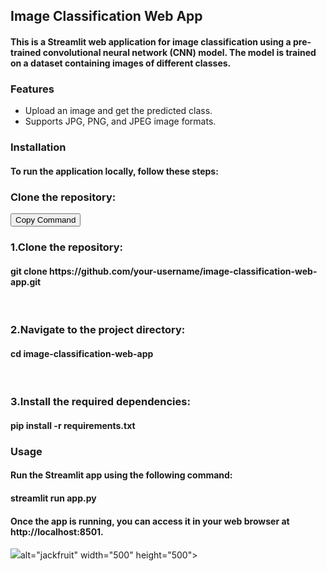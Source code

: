 <h2><B>Image Classification Web App</B></h2>
<h4>This is a Streamlit web application for image classification using a pre-trained convolutional neural network (CNN) model. The model is trained on a dataset containing images of different classes.</h4>
<h3>Features</h3>
<ul>
  <li>Upload an image and get the predicted class.</li>
  <li>Supports JPG, PNG, and JPEG image formats.</li>
</ul>
<h3>Installation</h3>
<h4>To run the application locally, follow these steps:</h4>
<h3>Clone the repository:</h3>
<button id="copy-button" onclick="copyToClipboard()">Copy Command</button>
&nbsp<h3>1.Clone the repository:</h3>
<h4>git clone https://github.com/your-username/image-classification-web-app.git</h4>
&nbsp<h3>2.Navigate to the project directory:</h3>
<h4>cd image-classification-web-app</h4>
&nbsp<h3>3.Install the required dependencies:</h3>
<h4>pip install -r requirements.txt</h4>
<h3><B>Usage</B></h3>
<h4>Run the Streamlit app using the following command:</h4>
<h4>streamlit run app.py</h4>
<h4>Once the app is running, you can access it in your web browser at http://localhost:8501.</h4>
<img src="![jackfruit](https://github.com/PavanSacharya/Classification-of-Jackfruit-species/assets/159934757/c01484c3-b083-441d-89fc-d21222077ad9)"

alt="jackfruit" width="500" height="500">
